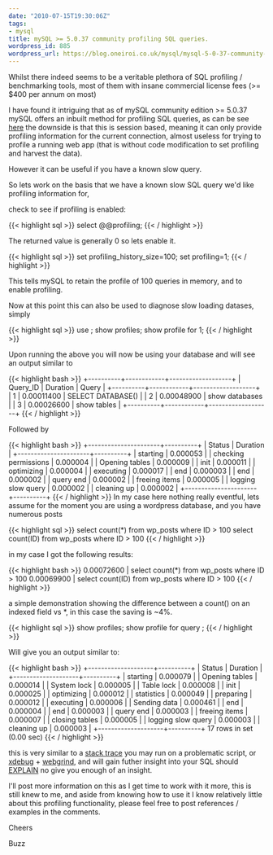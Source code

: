 ```yaml
---
date: "2010-07-15T19:30:06Z"
tags:
- mysql
title: mySQL >= 5.0.37 community profiling SQL queries.
wordpress_id: 885
wordpress_url: https://blog.oneiroi.co.uk/mysql/mysql-5-0-37-community-profiling-sql-queries
---
```

Whilst there indeed seems to be a veritable plethora of SQL profiling / benchmarking tools, most of them with insane commercial license fees (&gt;= $400 per annum on most)

I have found it intriguing that as of mySQL community edition &gt;= 5.0.37 mySQL offers an inbuilt method for profiling SQL queries, as can be see <a href="https://dev.mysql.com/doc/refman/5.0/en/show-profiles.html">here</a> the downside is that this is session based, meaning it can only provide profiling information for the current connection, almost useless for trying to profile a running web app (that is without code modification to set profiling and harvest the data).

However it can be useful if you have a known slow query.

So lets work on the basis that we have a known slow SQL query we'd like profiling information for,

check to see if profiling is enabled:

{{< highlight sql >}}
select  @@profiling;
{{< / highlight >}}

The returned value is generally 0 so lets enable it.

{{< highlight sql >}}
set profiling_history_size=100;
set profiling=1;
{{< / highlight >}}

This tells mySQL to retain the profile of 100 queries in memory, and to enable profiling.

Now at this point this can also be used to diagnose slow loading datases, simply

{{< highlight sql >}}
use <dbname>;
show profiles;
show profile for 1;
{{< / highlight >}}

Upon running the above you will now be using your database and will see an output similar to

{{< highlight bash >}}
+----------+------------+-------------------+
| Query_ID | Duration   | Query             |
+----------+------------+-------------------+
|        1 | 0.00011400 | SELECT DATABASE() |
|        2 | 0.00048900 | show databases    |
|        3 | 0.00026600 | show tables       |
+----------+------------+-------------------+
{{< / highlight >}}

Followed by

{{< highlight bash >}}
+----------------------+----------+
| Status               | Duration |
+----------------------+----------+
| starting             | 0.000053 |
| checking permissions | 0.000004 |
| Opening tables       | 0.000009 |
| init                 | 0.000011 |
| optimizing           | 0.000004 |
| executing            | 0.000017 |
| end                  | 0.000003 |
| end                  | 0.000002 |
| query end            | 0.000002 |
| freeing items        | 0.000005 |
| logging slow query   | 0.000002 |
| cleaning up          | 0.000002 |
+----------------------+----------+
{{< / highlight >}}
In my case here nothing really eventful, lets assume for the moment you are using a wordpress database, and you have numerous posts

{{< highlight sql >}}
select count(*) from wp_posts where ID > 100
select count(ID) from wp_posts where ID > 100
{{< / highlight >}}

in my case I got the following results:

{{< highlight bash >}}
0.00072600 | select count(*) from wp_posts where ID &gt; 100
0.00069900 | select count(ID) from wp_posts where ID &gt; 100
{{< / highlight >}}

a simple demonstration showing the difference between a count() on an indexed field vs *, in this case the saving is ~4%.

{{< highlight sql >}}
show profiles;
show profile for query <n>;
{{< / highlight >}}

Will give you an output similar to:

{{< highlight bash >}}
+--------------------+----------+
| Status             | Duration |
+--------------------+----------+
| starting           | 0.000079 |
| Opening tables     | 0.000014 |
| System lock        | 0.000005 |
| Table lock         | 0.000008 |
| init               | 0.000025 |
| optimizing         | 0.000012 |
| statistics         | 0.000049 |
| preparing          | 0.000012 |
| executing          | 0.000006 |
| Sending data       | 0.000461 |
| end                | 0.000004 |
| end                | 0.000003 |
| query end          | 0.000003 |
| freeing items      | 0.000007 |
| closing tables     | 0.000005 |
| logging slow query | 0.000003 |
| cleaning up        | 0.000003 |
+--------------------+----------+
17 rows in set (0.00 sec)
{{< / highlight >}}

this is very similar to a <a href="https://en.wikipedia.org/wiki/Strace">stack trace</a> you may run on a problematic script, or <a href="https://www.xdebug.org">xdebug</a> + <a href="https://code.google.com/p/webgrind/">webgrind</a>, and will gain futher insight into your SQL should <a href="https://dev.mysql.com/doc/refman/5.0/en/explain.html">EXPLAIN</a> no give you enough of an insight.

I'll post more information on this as I get time to work with it more, this is still knew to me, and aside from knowing how to use it I know relatively little about this profiling functionality, please feel free to post references / examples in the comments.

Cheers

Buzz
